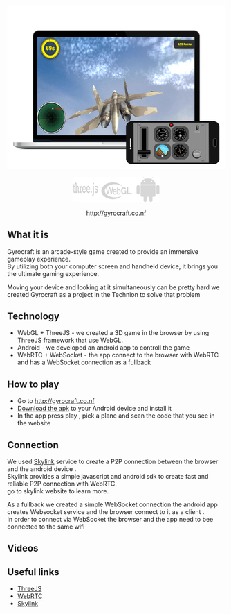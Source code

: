 <p align="center">
  <img src="images/gyrocraft.png" width="600"/>
</p>
<p align="center">
  <img src="images/logos.png" width="200"/>
</p>
<p align="center">
<a href="">http://gyrocraft.co.nf</a>
</p>

## What it is
Gyrocraft is an arcade-style game created to provide an immersive gameplay experience.<br>
By utilizing both your computer screen and handheld device, it brings you the ultimate gaming experience.<br>

Moving your device and looking at it simultaneously can be pretty hard we created Gyrocraft as a project in the Technion to solve that problem

## Technology
* WebGL + ThreeJS - we created a 3D game in the browser by using ThreeJS framework that use WebGL.
* Android - we developed an android app to controll the game
* WebRTC + WebSocket - the app connect to the browser with WebRTC and has a WebSocket connection as a fullback

## How to play

* Go to http://gyrocraft.co.nf
* [Download the apk](https://github.com/galprz/Gyrocraft/blob/master/final-submit/app-debug.apk?raw=true) to your Android device and install it
* In the app press play , pick a plane and scan the code that you see in the website

## Connection
We used [Skylink](https://skylink.io/) service to create a P2P connection between the browser and the android device . <br>
Skylink provides a simple javascript and android sdk to create fast and reliable P2P connection with WebRTC.<br> go to skylink website to learn more.

As a fullback we created a simple WebSocket connection the android app creates Websocket service and the browser connect to it as a client .<br>
In order to connect via WebSocket the browser and the app need to bee connected to the same wifi

## Videos

## Useful links

* [ThreeJS](https://threejs.org/)
* [WebRTC](https://webrtc.org/)
* [Skylink](https://skylink.io/)
